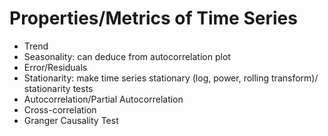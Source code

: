 # Properties/Metrics of Time Series

* Trend
* Seasonality: can deduce from autocorrelation plot
* Error/Residuals
* Stationarity: make time series stationary (log, power, rolling transform)/ stationarity tests
* Autocorrelation/Partial Autocorrelation
* Cross-correlation
* Granger Causality Test

